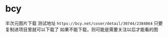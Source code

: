 # bcy
半次元图片下载
测试地址
`` https://bcy.net/coser/detail/30744/2384864 ``
只要复制进项目里就可以下载了
如果不能下载，则可能是需要关注以后才能看的图
